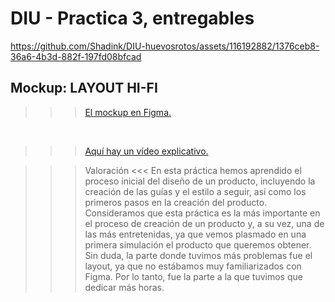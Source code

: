 # DIU - Practica 3, entregables



https://github.com/Shadink/DIU-huevosrotos/assets/116192882/1376ceb8-36a6-4b3d-882f-197fd08bfcad




## Mockup: LAYOUT HI-FI

>>> [El mockup en Figma.
](https://www.figma.com/proto/Qfmy0NfNxUEQ3z3gPPgFFM/Untitled?node-id=88-2&t=Guf77DH4mG78ZH0R-1&scaling=min-zoom&page-id=0%3A1&starting-point-node-id=88%3A2&show-proto-sidebar=1)
<br>

>>> [Aquí hay un vídeo explicativo.](https://drive.google.com/file/d/1fJhCSlTNekhh8cCRO5GgMPvcbyXkLISp/view?usp=sharing)

>>> Valoración <<<
En esta práctica hemos aprendido el proceso inicial del diseño de un producto, incluyendo la creación de las guías y el estilo a seguir, así como los primeros pasos en la creación del producto. Consideramos que esta práctica es la más importante en el proceso de creación de un producto y, a su vez, una de las más entretenidas, ya que vemos plasmado en una primera simulación el producto que queremos obtener. Sin duda, la parte donde tuvimos más problemas fue el layout, ya que no estábamos muy familiarizados con Figma. Por lo tanto, fue la parte a la que tuvimos que dedicar más horas.
